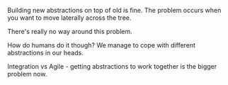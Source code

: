 



Building new abstractions on top of old is fine. The problem occurs when you want to move laterally across the 
tree.

There's really no way around this problem.

How do humans do it though?  We manage to cope with different abstractions in our heads.



Integration vs Agile - getting abstractions to work together is the bigger problem now.
